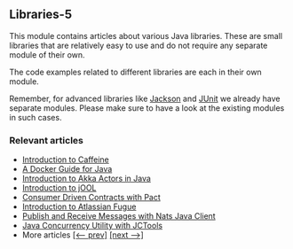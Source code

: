 ## Libraries-5

This module contains articles about various Java libraries. 
These are small libraries that are relatively easy to use and do not require any separate module of their own.

The code examples related to different libraries are each in their own module.

Remember, for advanced libraries like [Jackson](/jackson) and [JUnit](/testing-modules) we already have separate modules. Please make sure to have a look at the existing modules in such cases.

### Relevant articles
- [Introduction to Caffeine](https://www.baeldung.com/java-caching-caffeine)
- [A Docker Guide for Java](https://www.baeldung.com/docker-java-api)
- [Introduction to Akka Actors in Java](https://www.baeldung.com/akka-actors-java)
- [Introduction to jOOL](https://www.baeldung.com/jool)
- [Consumer Driven Contracts with Pact](https://www.baeldung.com/pact-junit-consumer-driven-contracts)
- [Introduction to Atlassian Fugue](https://www.baeldung.com/java-fugue)
- [Publish and Receive Messages with Nats Java Client](https://www.baeldung.com/nats-java-client)
- [Java Concurrency Utility with JCTools](https://www.baeldung.com/java-concurrency-jc-tools)
- More articles [[<-- prev]](/libraries-4) [[next -->]](/libraries-6)
